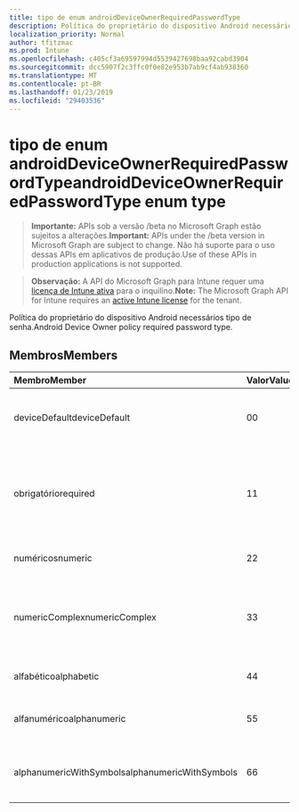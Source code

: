```yaml
---
title: tipo de enum androidDeviceOwnerRequiredPasswordType
description: Política do proprietário do dispositivo Android necessários tipo de senha.
localization_priority: Normal
author: tfitzmac
ms.prod: Intune
ms.openlocfilehash: c405cf3a69597994d5539427698baa92cabd3904
ms.sourcegitcommit: dcc5907f2c3ffc0f0e82e953b7ab9cf4ab938360
ms.translationtype: MT
ms.contentlocale: pt-BR
ms.lasthandoff: 01/23/2019
ms.locfileid: "29403536"
---
```

# <a name="androiddeviceownerrequiredpasswordtype-enum-type"></a><span data-ttu-id="9530f-103">tipo de enum androidDeviceOwnerRequiredPasswordType</span><span class="sxs-lookup"><span data-stu-id="9530f-103">androidDeviceOwnerRequiredPasswordType enum type</span></span>

> <span data-ttu-id="9530f-104">**Importante:** APIs sob a versão /beta no Microsoft Graph estão sujeitos a alterações.</span><span class="sxs-lookup"><span data-stu-id="9530f-104">**Important:** APIs under the /beta version in Microsoft Graph are subject to change.</span></span> <span data-ttu-id="9530f-105">Não há suporte para o uso dessas APIs em aplicativos de produção.</span><span class="sxs-lookup"><span data-stu-id="9530f-105">Use of these APIs in production applications is not supported.</span></span>

> <span data-ttu-id="9530f-106">**Observação:** A API do Microsoft Graph para Intune requer uma [licença de Intune ativa](https://go.microsoft.com/fwlink/?linkid=839381) para o inquilino.</span><span class="sxs-lookup"><span data-stu-id="9530f-106">**Note:** The Microsoft Graph API for Intune requires an [active Intune license](https://go.microsoft.com/fwlink/?linkid=839381) for the tenant.</span></span>

<span data-ttu-id="9530f-107">Política do proprietário do dispositivo Android necessários tipo de senha.</span><span class="sxs-lookup"><span data-stu-id="9530f-107">Android Device Owner policy required password type.</span></span>

## <a name="members"></a><span data-ttu-id="9530f-108">Membros</span><span class="sxs-lookup"><span data-stu-id="9530f-108">Members</span></span>
|<span data-ttu-id="9530f-109">Membro</span><span class="sxs-lookup"><span data-stu-id="9530f-109">Member</span></span>|<span data-ttu-id="9530f-110">Valor</span><span class="sxs-lookup"><span data-stu-id="9530f-110">Value</span></span>|<span data-ttu-id="9530f-111">Descrição</span><span class="sxs-lookup"><span data-stu-id="9530f-111">Description</span></span>|
|:---|:---|:---|
|<span data-ttu-id="9530f-112">deviceDefault</span><span class="sxs-lookup"><span data-stu-id="9530f-112">deviceDefault</span></span>|<span data-ttu-id="9530f-113">0</span><span class="sxs-lookup"><span data-stu-id="9530f-113">0</span></span>|<span data-ttu-id="9530f-114">Valor de padrão de dispositivo, sem intenção.</span><span class="sxs-lookup"><span data-stu-id="9530f-114">Device default value, no intent.</span></span>|
|<span data-ttu-id="9530f-115">obrigatório</span><span class="sxs-lookup"><span data-stu-id="9530f-115">required</span></span>|<span data-ttu-id="9530f-116">1</span><span class="sxs-lookup"><span data-stu-id="9530f-116">1</span></span>|<span data-ttu-id="9530f-117">Deve haver um conjunto de senha, mas não existem restrições no tipo.</span><span class="sxs-lookup"><span data-stu-id="9530f-117">There must be a password set, but there are no restrictions on type.</span></span>|
|<span data-ttu-id="9530f-118">numéricos</span><span class="sxs-lookup"><span data-stu-id="9530f-118">numeric</span></span>|<span data-ttu-id="9530f-119">2</span><span class="sxs-lookup"><span data-stu-id="9530f-119">2</span></span>|<span data-ttu-id="9530f-120">AT menos numérico.</span><span class="sxs-lookup"><span data-stu-id="9530f-120">At least numeric.</span></span>|
|<span data-ttu-id="9530f-121">numericComplex</span><span class="sxs-lookup"><span data-stu-id="9530f-121">numericComplex</span></span>|<span data-ttu-id="9530f-122">3</span><span class="sxs-lookup"><span data-stu-id="9530f-122">3</span></span>|<span data-ttu-id="9530f-123">AT menos numérico com sequências de repetição ou ordenadas.</span><span class="sxs-lookup"><span data-stu-id="9530f-123">At least numeric with no repeating or ordered sequences.</span></span>|
|<span data-ttu-id="9530f-124">alfabético</span><span class="sxs-lookup"><span data-stu-id="9530f-124">alphabetic</span></span>|<span data-ttu-id="9530f-125">4</span><span class="sxs-lookup"><span data-stu-id="9530f-125">4</span></span>|<span data-ttu-id="9530f-126">Senha de pelo menos alfabética.</span><span class="sxs-lookup"><span data-stu-id="9530f-126">At least alphabetic password.</span></span>|
|<span data-ttu-id="9530f-127">alfanumérico</span><span class="sxs-lookup"><span data-stu-id="9530f-127">alphanumeric</span></span>|<span data-ttu-id="9530f-128">5</span><span class="sxs-lookup"><span data-stu-id="9530f-128">5</span></span>|<span data-ttu-id="9530f-129">Senha alfanumérica pelo menos</span><span class="sxs-lookup"><span data-stu-id="9530f-129">At least alphanumeric password</span></span>|
|<span data-ttu-id="9530f-130">alphanumericWithSymbols</span><span class="sxs-lookup"><span data-stu-id="9530f-130">alphanumericWithSymbols</span></span>|<span data-ttu-id="9530f-131">6</span><span class="sxs-lookup"><span data-stu-id="9530f-131">6</span></span>|<span data-ttu-id="9530f-132">Pelo menos alfanumérico com símbolos.</span><span class="sxs-lookup"><span data-stu-id="9530f-132">At least alphanumeric with symbols.</span></span>|




